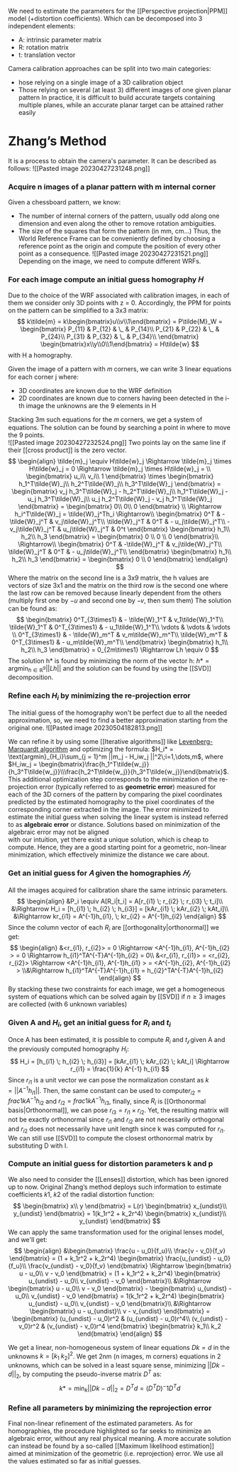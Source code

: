 We need to estimate the parameters for the [[Perspective projection|PPM]] model (+distortion coefficients).  Which can be decomposed into 3 independent elements:
- A: intrinsic parameter matrix
- R: rotation matrix
- t: translation vector

Camera calibration approaches can be split into two main categories:
- hose relying on a single image of a 3D calibration object
- Those relying on several (at least 3) different images of one given planar pattern
In practice, it is difficult to build accurate targets containing multiple planes, while an accurate planar target can be attained rather easily

# Zhang’s Method

It is a process to obtain the camera's parameter. It can be described as follows:
![[Pasted image 20230427231248.png]]

### Acquire n images of a planar pattern with m internal corner
Given a chessboard pattern, we know:
- The number of internal corners of the pattern, usually odd along one dimension and even along the other to remove rotation ambiguities.
- The size of the squares that form the pattern (in mm, cm...)
Thus, the World Reference Frame can be conveniently defined by choosing a reference point as the origin and compute the position of every other point as a consequence.
![[Pasted image 20230427231521.png]]
Depending on the image, we need to compute different WRFs.

### For each image compute an initial guess homography 𝐻
Due to the choice of the WRF associated with calibration images, in each of them we consider only 3D points with z = 0. Accordingly, the PPM for points on the pattern can be simplified to a 3x3 matrix:
$$
k\tilde{m} = k\begin{bmatrix}u\\v\\1\end{bmatrix} = P\tilde{M}_W =
\begin{bmatrix}
P_{11} & P_{12} & \_ & P_{14}\\
P_{21} & P_{22} & \_ & P_{24}\\
P_{31} & P_{32} & \_ & P_{34}\\
\end{bmatrix}
\begin{bmatrix}x\\y\\0\\1\end{bmatrix} = H\tilde{w}
$$
with H a homography.

Given the image of a pattern with 𝑚 corners, we can write 3 linear equations for each corner j where:
- 3D coordinates are known due to the WRF definition
- 2D coordinates are known due to corners having been detected in the i-th image the unknowns are the 9 elements in H

Stacking 3m such equations for the 𝑚 corners, we get a system of equations.
The solution can be found by searching a point in where to move the 9 points.  
![[Pasted image 20230427232524.png]]
Two points lay on the same line if their [[cross product]] is the zero vector.
$$
\begin{align}
\tilde{m}_j \equiv H\tilde{w}_j \Rightarrow \tilde{m}_j \times H\tilde{w}_j = 0 \Rightarrow \tilde{m}_j \times H\tilde{w}_j = \\
\begin{bmatrix}
u_i\\
v_i\\
1
\end{bmatrix} \times
\begin{bmatrix}
h_1^T\tilde{W}_j\\
h_2^T\tilde{W}_j\\
h_3^T\tilde{W}_j
\end{bmatrix} = 
\begin{bmatrix}
v_j h_3^T\tilde{W}_j - h_2^T\tilde{W}_j\\
h_1^T\tilde{W}_j - u_j h_3^T\tilde{W}_j\\
u_j h_2^T\tilde{W}_j - v_j h_1^T\tilde{W}_j
\end{bmatrix} = 
\begin{bmatrix}
0\\
0\\
0
\end{bmatrix} \\
\Rightarrow h_i^T\tilde{W}_j = \tilde{W}_j^Th_i \Rightarrow\\
\begin{bmatrix}
0^T & -\tilde{W}_j^T & v_j\tilde{W}_j^T\\
\tilde{W}_j^T & 0^T & - u_j\tilde{W}_j^T\\
-v_j\tilde{W}_j^T & u_j\tilde{W}_j^T & 0^t
\end{bmatrix}
\begin{bmatrix}
h_1\\
h_2\\
h_3
\end{bmatrix} = 
\begin{bmatrix}
0 \\ 0 \\ 0
\end{bmatrix}\\
\Rightarrow\\
\begin{bmatrix}
0^T & -\tilde{W}_j^T & v_j\tilde{W}_j^T\\
\tilde{W}_j^T & 0^T & - u_j\tilde{W}_j^T\\
\end{bmatrix}
\begin{bmatrix}
h_1\\
h_2\\
h_3
\end{bmatrix} = 
\begin{bmatrix}
0 \\ 0
\end{bmatrix}
\end{align}
$$
Where the matrix on the second line is a 3x9 matrix, the h values are vectors of size 3x1 and the matrix on the third row is the second one where the last row can be removed because linearly dependent from the others (multiply first one by −𝑢 and second one by −𝑣, then sum them)
The solution can be found as:
$$
\begin{bmatrix}
0^T_{3\times1} & - \tilde{W}_1^T & v_1\tilde{W}_1^T\\
\tilde{W}_1^T & 0^T_{3\times1} & - u_1\tilde{W}_1^T\\
\vdots & \vdots & \vdots \\
0^T_{3\times1} & - \tilde{W}_m^T & v_m\tilde{W}_m^T\\
\tilde{W}_m^T & 0^T_{3\times1} & - u_m\tilde{W}_m^T\\
\end{bmatrix}
\begin{bmatrix}
h_1\\
h_2\\
h_3
\end{bmatrix}
= 0_{2m\times1} \Rightarrow Lh \equiv 0
$$
The solution h* is found by minimizing the norm of the vector h:
$h* = \text{argmin}_{h\in \mathbb{R}^9}||Lh||$
and the solution can be found by using the [[SVD]] decomposition.

### Refine each $H_i$ by minimizing the re-projection error
The initial guess of the homography won't be perfect due to all the needed approximation, so, we need to find a better approximation starting from the original one.
![[Pasted image 20230504182813.png]]

We can refine it by using some [[Iterative algorithms]] like [Levenberg-Marquardt algorithm](https://www.youtube.com/watch?v=dPZo74SbkeQ) and optimizing the formula: 
$H_i* = \text{argmin}_{H_i}\sum_{j = 1}^m ||m_j - H_iw_j ||^2\;i=1,\dots,m$, where $H_iw_j = \begin{bmatrix}\frac{h_1^T\tilde{w_j}}{h_3^T\tilde{w_j}}\\\frac{h_2^T\tilde{w_j}}{h_3^T\tilde{w_j}}\end{bmatrix}$.
This additional optimization step corresponds to the minimization of the re-projection error (typically referred to as __geometric error__) measured for each of the 3D corners of the pattern by comparing the pixel coordinates predicted by the estimated homography to the pixel coordinates of the corresponding corner extracted in the image. The error minimized to estimate the initial guess when solving the linear system is instead referred to as __algebraic error__ or distance. Solutions based on minimization of the algebraic error may not be aligned  
with our intuition, yet there exist a unique solution, which is cheap to compute. Hence, they are a good starting point for a geometric, non-linear minimization, which effectively minimize the distance we care about.

### Get an initial guess for 𝐴 given the homographies $𝐻_𝑖$
All the images acquired for calibration share the same intrinsic parameters. 
$$
\begin{align}
&P_i \equiv A[R_i|t_i] = A[r_{i1} \; r_{i2} \; r_{i3} \; t_i]\\
&\Rightarrow H_i = [h_{i1} \; h_{i2} \; h_{i3}] = [kAr_{i1} \; kAr_{i2} \; kAt_i]\\
&\Rightarrow kr_{i1} = A^{-1}h_{i1}, \; kr_{i2} = A^{-1}h_{i2} 
\end{align}
$$
Since the column vector of each $R_i$ are [[orthogonality|orthonormal]] we get:
$$
\begin{align}
&<r_{i1}, r_{i2}> = 0 \Rightarrow <A^{-1}h_{i1}, A^{-1}h_{i2} > = 0 \Rightarrow h_{i1}^TA^{-T}A^{-1}h_{i2} = 0\\
&<r_{i1}, r_{i1}> = <r_{i2}, r_{i2}> \Rightarrow <A^{-1}h_{i1}, A^{-1}h_{i1} > = <A^{-1}h_{i2}, A^{-1}h_{i2} > \\&\Rightarrow h_{i1}^TA^{-T}A^{-1}h_{i1} = h_{i2}^TA^{-T}A^{-1}h_{i2}
\end{align}
$$
By stacking these two constraints for each image, we get a homogeneous system of equations which can be solved again by [[SVD]] if $n \geq 3$ images are collected (with 6 unknown variables)

### Given A and $H_i$, get an initial guess for $R_i$ and $t_i$
Once A has been estimated, it is possible to compute $R_i$ and $t_𝒊$ given A and the previously computed homography $H_i$:
$$
H_i = [h_{i1} \; h_{i2} \; h_{i3}] = [kAr_{i1} \; kAr_{i2} \; kAt_i] \Rightarrow r_{i1} = \frac{1}{k} A^{-1} h_{i1}
$$
Since $r_{i1}$ is a unit vector we can pose the normalization constant as $k = ||A^{-1}h_{i1}||$. Then, the same constant can be used to compute$r_{i2} = frac{1}{k} A^{-1} h_{i2}$ and $r_{i2} = frac{1}{k} A^{-1} h_{i3}$, finally, since $R_i$ is [[Orthonormal basis|Orthonormal]], we can pose $r_{i3} = r_{i1} \times r_{i2}$. Yet, the resulting matrix will not be exactly orthonormal since $r_{i1}$ and $r_{i2}$ are not necessarily orthogonal and $r_{i2}$ does not necessarily have unit length since k was computed for $r_{i1}$. We can still use [[SVD]] to compute the closest orthonormal matrix by substituting D with I.


### Compute an initial guess for distortion parameters k and p
We also need to consider the [[Lenses]] distortion, which has been ignored up to now. Original Zhang’s method deploys such information to estimate coefficients 𝑘1, 𝑘2 of the radial distortion function:
$$
\begin{bmatrix}
x\\
y
\end{bmatrix} = 
L(r)
\begin{bmatrix}
x_{undist}\\
y_{undist}
\end{bmatrix} =
1(k_1r^2 + k_2r^4)
\begin{bmatrix}
x_{undist}\\
y_{undist}
\end{bmatrix}
$$
We can apply the same transformation used for the original lenses model, and we'll get:
$$
\begin{align}
&\begin{bmatrix}
\frac{u - u_0}{f_u}\\
\frac{v - v_0}{f_v}
\end{bmatrix} = 
(1 + k_1r^2 + k_2r^4)
\begin{bmatrix}
\frac{u_{undist} - u_0}{f_u}\\
\frac{v_{undist} - v_0}{f_v}
\end{bmatrix} \Rightarrow
\begin{bmatrix}
u - u_0\\
v - v_0
\end{bmatrix} = 
(1 + k_1r^2 + k_2r^4)
\begin{bmatrix}
u_{undist} - u_0\\
v_{undist} - v_0
\end{bmatrix}\\
&\Rightarrow
\begin{bmatrix}
u - u_0\\
v - v_0
\end{bmatrix} -
\begin{bmatrix}
u_{undist} - u_0\\
v_{undist} - v_0
\end{bmatrix} =
1(k_1r^2 + k_2r^4)
\begin{bmatrix}
u_{undist} - u_0\\
v_{undist} - v_0
\end{bmatrix}\\
&\Rightarrow
\begin{bmatrix}
u - u_{undist}\\
v - v_{undist}
\end{bmatrix} = 
\begin{bmatrix}
(u_{undist} - u_0)r^2 & (u_{undist} - u_0)r^4\\
(v_{undist} - v_0)r^2 & (v_{undist} - v_0)r^4
\end{bmatrix}
\begin{bmatrix}
k_1\\
k_2
\end{bmatrix}
\end{align}
$$

We get a linear, non-homogeneous system of linear equations $Dk = d$ in the unknowns $k = [k_1 \; k_2]^2$.
We get 2nm (n images, m corners) equations in 2 unknowns, which can be solved in a least square sense, minimizing $||Dk - d||_2$, by computing the pseudo-inverse matrix $D^T$ as:
$$
k* = \min_k ||Dk - d||_2 = D^Td = (D^TD)^-1D^Td
$$

### Refine all parameters by minimizing the reprojection error
Final non-linear refinement of the estimated parameters. As for homographies, the procedure highlighted so far seeks to minimize an algebraic error, without any real physical meaning. A more accurate solution can instead be found by a so-called [[Maximum likelihood estimation]] aimed at minimization of the geometric (i.e. reprojection) error. We use all the values estimated so far as initial guesses.